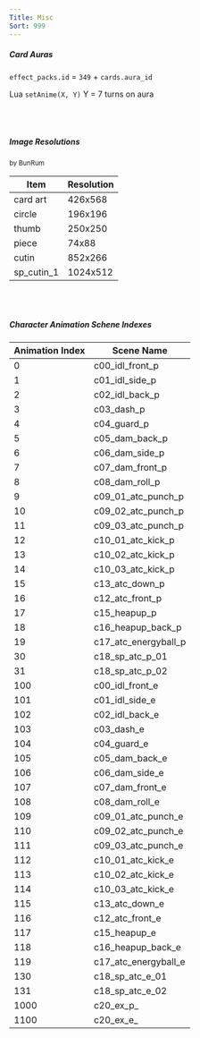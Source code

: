 ```yaml
---
Title: Misc
Sort: 999
---
```

##### Card Auras

`effect_packs.id` = `349` + `cards.aura_id`

Lua `setAnime(X, Y)`
Y = 7 turns on aura

<br /><br />

##### Image Resolutions
<sub>by BunRum</sub>

| Item | Resolution |
|------------|------------|
| card art | 426x568 |
| circle | 196x196 |
| thumb | 250x250 |
| piece | 74x88 |
| cutin | 852x266 |
| sp_cutin_1 | 1024x512 |


<br /><br />

##### Character Animation Schene Indexes

| Animation Index | Scene Name |
|-----------------|----------------------|
| 0 | c00_idl_front_p |
| 1 | c01_idl_side_p |
| 2 | c02_idl_back_p |
| 3 | c03_dash_p |
| 4 | c04_guard_p |
| 5 | c05_dam_back_p |
| 6 | c06_dam_side_p |
| 7 | c07_dam_front_p |
| 8 | c08_dam_roll_p |
| 9 | c09_01_atc_punch_p |
| 10 | c09_02_atc_punch_p |
| 11 | c09_03_atc_punch_p |
| 12 | c10_01_atc_kick_p |
| 13 | c10_02_atc_kick_p |
| 14 | c10_03_atc_kick_p |
| 15 | c13_atc_down_p |
| 16 | c12_atc_front_p |
| 17 | c15_heapup_p |
| 18 | c16_heapup_back_p |
| 19 | c17_atc_energyball_p |
| 30 | c18_sp_atc_p_01 |
| 31 | c18_sp_atc_p_02 |
| 100 | c00_idl_front_e |
| 101 | c01_idl_side_e |
| 102 | c02_idl_back_e |
| 103 | c03_dash_e |
| 104 | c04_guard_e |
| 105 | c05_dam_back_e |
| 106 | c06_dam_side_e |
| 107 | c07_dam_front_e |
| 108 | c08_dam_roll_e |
| 109 | c09_01_atc_punch_e |
| 110 | c09_02_atc_punch_e |
| 111 | c09_03_atc_punch_e |
| 112 | c10_01_atc_kick_e |
| 113 | c10_02_atc_kick_e |
| 114 | c10_03_atc_kick_e |
| 115 | c13_atc_down_e |
| 116 | c12_atc_front_e |
| 117 | c15_heapup_e |
| 118 | c16_heapup_back_e |
| 119 | c17_atc_energyball_e |
| 130 | c18_sp_atc_e_01 |
| 131 | c18_sp_atc_e_02 |
| 1000 | c20_ex_p_ |
| 1100 | c20_ex_e_ |